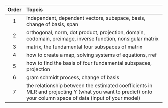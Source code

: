 |Order | Topcis|
|:---:|:---|
|1| independent, dependent vectors, subspace, basis, change of basis, span|
|2| orthogonal, norm, dot product, projection, domain, codomain, preimage, inverse function, nonsigular matrix |
|3| matrix, the fundamental four subspaces of matrix  |
|4| how to create a map, solving systems of equations, rref  |
|5| how to find the basis of four fundamental subspaces, projection  |
|6| gram schmidt process, change of basis  |
|7| the relationship between the estimated coefficients in MLR and projecting  Y (what you want to predict) onto your column space of data (input of your model)  |
